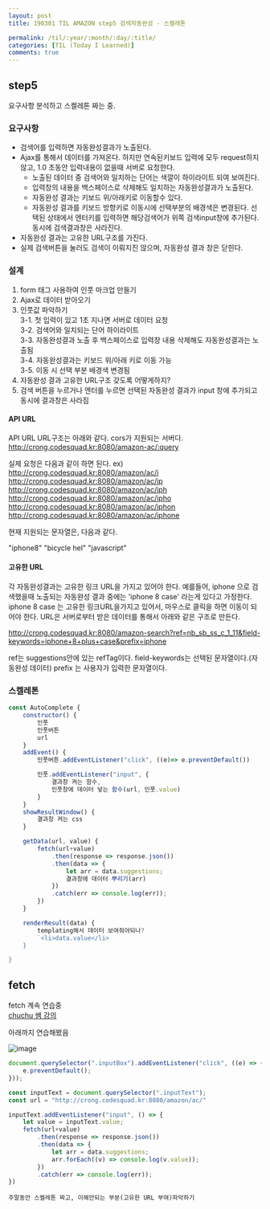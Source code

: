 ```yaml
---
layout: post
title: 190301 TIL AMAZON step5 검색자동완성 - 스켈레톤

permalink: /til/:year/:month/:day/:title/
categories: [TIL (Today I Learned)]
comments: true
---
```


## **step5** 

요구사항 분석하고 스켈레톤 짜는 중.  


### **요구사항**
- 검색어를 입력하면 자동완성결과가 노출된다.
- Ajax를 통해서 데이터를 가져온다. 하지만 연속된키보드 입력에 모두 request하지 않고, 1.0 초동안 입력내용이 없을때 서버로 요청한다. 
    * 노출된 데이터 중 검색어와 일치하는 단어는 색깔이 하이라이트 되여 보여진다.
    * 입력창의 내용을 백스페이스로 삭제해도 일치하는 자동완성결과가 노출된다. 
    * 자동완성 결과는 키보드 위/아래키로 이동할수 있다.
    * 자동완성 결과를 키보드 방향키로 이동시에 선택부분의 배경색은 변경된다. 선택된 상태에서 엔터키를 입력하면 해당검색어가 위쪽 검색input창에 추가된다. 동시에 검색결과창은 사라진다.
- 자동완성 결과는 고유한 URL구조를 가진다. 
- 실제 검색버튼을 눌러도 검색이 이뤄지진 않으며, 자동완성 결과 창은 닫힌다.

### **설계**

1. form 태그 사용하여 인풋 마크업 만들기 
2. Ajax로 데이터 받아오기
3. 인풋값 파악하기  
    3-1. 첫 입력이 있고 1초 지나면 서버로 데이터 요청  
    3-2. 검색어와 일치되는 단어 하이라이트  
    3-3. 자동완성결과 노출 후 백스페이스로 입력창 내용 삭제해도 자동완성결과는 노출됨  
    3-4. 자동완성결과는 키보드 위/아래 키로 이동 가능  
    3-5. 이동 시 선택 부분 배경색 변경됨
4. 자동완성 결과 고유한 URL구조 갖도록 어떻게하지?
5. 검색 버튼을 누르거나 엔터를 누르면 선택된 자동완성 결과가 input 창에 추가되고 동시에 결과창은 사라짐 

#### API URL

API URL
URL구조는 아래와 같다. cors가 지원되는 서버다. 
http://crong.codesquad.kr:8080/amazon-ac/:query

실제 요청은 다음과 같이 하면 된다. 
ex) 
http://crong.codesquad.kr:8080/amazon/ac/i 
http://crong.codesquad.kr:8080/amazon/ac/ip http://crong.codesquad.kr:8080/amazon/ac/iph http://crong.codesquad.kr:8080/amazon/ac/ipho http://crong.codesquad.kr:8080/amazon/ac/iphon http://crong.codesquad.kr:8080/amazon/ac/iphone

현재 지원되는 문자열은, 다음과 같다.

"iphone8"
"bicycle hel"
"javascript"

#### 고유한 URL

각 자동완성결과는 고유한 링크 URL을 가지고 있어야 한다. 예를들어, iphone 으로 검색했을때 노출되는 자동완성 결과 중에는 'iphone 8 case' 라는게 있다고 가정한다. iphone 8 case 는 고유한 링크URL을가지고 있어서, 마우스로 클릭을 하면 이동이 되어야 한다. URL은 서버로부터 받은 데이터를 통해서 아래와 같은 구조로 만든다.

http://crong.codesquad.kr:8080/amazon-search?ref=nb_sb_ss_c_1_11&field-keywords=iphone+8+plus+case&prefix=iphone

ref는 suggestions안에 있는 refTag이다.   field-keywords는 선택된 문자열이다.(자동완성 데이터) prefix 는 사용자가 입력한 문자열이다.

### **스켈레톤**

```js
const AutoComplete {
    constructor() {
        인풋
        인풋버튼
        url
    }
    addEvent() {
        인풋버튼.addEventListener("click", ((e)=> e.preventDefault())

        인풋.addEventListener("input", {
            결과창 켜는 함수,
            인풋창에 데이터 넣는 함수(url, 인풋.value)
        } 
    }
    showResultWindow() {
        결과창 켜는 css
    }

    getData(url, value) {
        fetch(url+value)
            .then(response => response.json())
            .then(data => {
                let arr = data.suggestions;
                결과창에 데이터 뿌리기(arr)
            })
            .catch(err => console.log(err));
        })
    }

    renderResult(data) {
        templating해서 데이터 보여줘야되나? 
        `<li>data.value</li>
    }

}
```

## **fetch**

fetch 계속 연습중  
[chuchu 쌤 강의](https://www.youtube.com/watch?v=6mT3r8Qn1VY)  

아래까지 연습해봤음 

![image](https://user-images.githubusercontent.com/40848630/53623625-01aa7580-3c41-11e9-816a-b92318e05911.png)


```js
document.querySelector(".inputBox").addEventListener("click", ((e) => {
    e.preventDefault();
}));

const inputText = document.querySelector(".inputText");
const url = "http://crong.codesquad.kr:8080/amazon/ac/"

inputText.addEventListener("input", () => {
    let value = inputText.value;
    fetch(url+value)
        .then(response => response.json())
        .then(data => {
            let arr = data.suggestions;
            arr.forEach((v) => console.log(v.value));
        })
        .catch(err => console.log(err));
})
```

```text
주말동안 스켈레톤 짜고, 이해안되는 부분(고유한 URL 부여)파악하기
```
